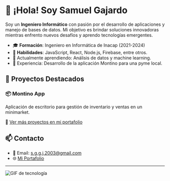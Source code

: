# 👋 ¡Hola! Soy Samuel Gajardo

Soy un **Ingeniero Informático** con pasión por el desarrollo de aplicaciones y manejo de bases de datos. Mi objetivo es brindar soluciones innovadoras mientras enfrento nuevos desafíos y aprendo tecnologías emergentes.

- 🎓 **Formación**: Ingeniero en Informática de Inacap (2021-2024)
- 🔧 **Habilidades**: JavaScript, React, Node.js, Firebase, entre otros.
- 🌱 Actualmente aprendiendo: Análisis de datos y machine learning.
- 💼 Experiencia: Desarrollo de la aplicación Montino para una pyme local.

## 🚀 Proyectos Destacados

### 📦 Montino App
Aplicación de escritorio para gestión de inventario y ventas en un minimarket.

🔗 [Ver más proyectos en mi portafolio](https://portafoliosamuel.netlify.app/)

## 📫 Contacto
- 📧 Email: s.g.g.j.2003@gmail.com
- 🌐 [Mi Portafolio](https://portafoliosamuel.netlify.app/)

---

![GIF de tecnología](https://media.giphy.com/media/3o7aD5tv1ogNBtDhDi/giphy.gif)
